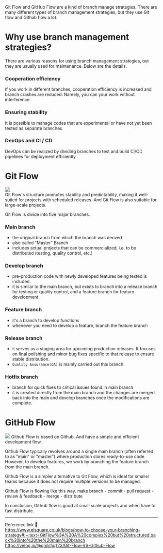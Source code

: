 Git Flow and GitHub Flow are a kind of branch manage strategies. There are many different types of branch management strategies, but they use Git flow and Github flow a lot. 
# Why use branch management strategies?
There are various reasons for using branch management strategies, but they are usually used for maintenance. Below are the details.
### Cooperation efficiency
If you work in different branches, cooperation efficiency is increased and branch crashes are reduced. Namely, you can your work without interference.
### Ensuring stability
It is possible to manage codes that are experimental or have not yet been tested as separate branches.
### DevOps and CI / CD
DevOps can be realized by dividing branches to test and build CI/CD pipelines for deployment efficiently.
# Git Flow
![](https://images.squarespace-cdn.com/content/v1/5cd29903aadd34273bef66f8/50f3fcb5-5798-481c-85f0-5a85f0886ed9/Gitflow.png?format=2500w)           
Git Flow's structure promotes stability and predictability, making it well-suited for projects with scheduled releases. And Git Flow is also suitable for large-scale projects. 

Git Flow is divide into five major branches.
### Main branch
- the original branch from which the branch was derived
- also called "Master" Branch
- includes actual projects that can be commercialized, i.e. to be distributed (testing, quality control, etc.)
### Develop branch
- pre-production code with newly developed features being tested is included.
- it is similar to the main branch, but exists to branch into a release branch for testing or quality control, and a feature branch for feature development.
### Feature branch
- it's a branch to develop functions
- whenever you need to develop a feature, branch the feature branch
### Release branch
- it serves as a staging area for upcoming production releases. It focuses on final polishing and minor bug fixes specific to that release to ensure stable distribution.
- `Quality Assurance(QA)` is mainly carried out this branch.
### Hotfix branch
- branch for quick fixes to critical issues found in main branch
- it is created directly from the main branch and the changes are merged back into the main and develop branches once the modifications are complete.
# GitHub Flow
![](https://images.squarespace-cdn.com/content/v1/5cd29903aadd34273bef66f8/e05668eb-89fa-4ee0-8350-35c93d029fad/GitHub+Flow.png?format=2500w)
Github Flow is based on Github. And have a simple and efficient development flow.

Github Flow typically revolves around a single main branch (often referred to as "main" or "master") where production stores ready-to-use code. However, to develop features, we work by branching the feature branch from the main branch.

Github Flow is a simpler alternative to Git Flow, which is ideal for smaller teams because it does not require multiple versions to be managed.

Github Flow is flowing like this way.
make branch - commit - pull request - review & feedback - merge - distribute

In conclusion, Github flow is good at small scale projects and when have to fast distribute.

---
Reference link 🙂           
https://www.eisquare.co.uk/blogs/how-to-choose-your-branching-strategy#:~:text=GitFlow%3A%20A%20complex%20but%20structured,back%20into%20the%20main%20branch          
https://velog.io/@gmlstjq123/Git-Flow-VS-Github-Flow       